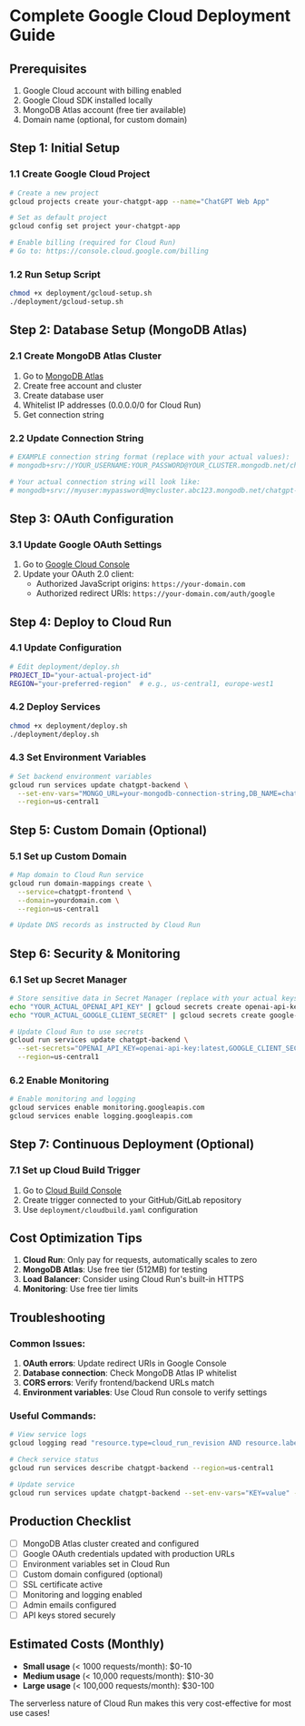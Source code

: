 # Complete Google Cloud Deployment Guide

## Prerequisites
1. Google Cloud account with billing enabled
2. Google Cloud SDK installed locally
3. MongoDB Atlas account (free tier available)
4. Domain name (optional, for custom domain)

## Step 1: Initial Setup

### 1.1 Create Google Cloud Project
```bash
# Create a new project
gcloud projects create your-chatgpt-app --name="ChatGPT Web App"

# Set as default project
gcloud config set project your-chatgpt-app

# Enable billing (required for Cloud Run)
# Go to: https://console.cloud.google.com/billing
```

### 1.2 Run Setup Script
```bash
chmod +x deployment/gcloud-setup.sh
./deployment/gcloud-setup.sh
```

## Step 2: Database Setup (MongoDB Atlas)

### 2.1 Create MongoDB Atlas Cluster
1. Go to [MongoDB Atlas](https://www.mongodb.com/cloud/atlas)
2. Create free account and cluster
3. Create database user
4. Whitelist IP addresses (0.0.0.0/0 for Cloud Run)
5. Get connection string

### 2.2 Update Connection String
```bash
# EXAMPLE connection string format (replace with your actual values):
# mongodb+srv://YOUR_USERNAME:YOUR_PASSWORD@YOUR_CLUSTER.mongodb.net/chatgpt-app

# Your actual connection string will look like:
# mongodb+srv://myuser:mypassword@mycluster.abc123.mongodb.net/chatgpt-app
```

## Step 3: OAuth Configuration

### 3.1 Update Google OAuth Settings
1. Go to [Google Cloud Console](https://console.cloud.google.com/apis/credentials)
2. Update your OAuth 2.0 client:
   - Authorized JavaScript origins: `https://your-domain.com`
   - Authorized redirect URIs: `https://your-domain.com/auth/google`

## Step 4: Deploy to Cloud Run

### 4.1 Update Configuration
```bash
# Edit deployment/deploy.sh
PROJECT_ID="your-actual-project-id"
REGION="your-preferred-region"  # e.g., us-central1, europe-west1
```

### 4.2 Deploy Services
```bash
chmod +x deployment/deploy.sh
./deployment/deploy.sh
```

### 4.3 Set Environment Variables
```bash
# Set backend environment variables
gcloud run services update chatgpt-backend \
  --set-env-vars="MONGO_URL=your-mongodb-connection-string,DB_NAME=chatgpt_production,GOOGLE_CLIENT_ID=your-client-id,GOOGLE_CLIENT_SECRET=your-client-secret,OPENAI_API_KEY=your-openai-key,ADMIN_EMAILS=admin@yourdomain.com" \
  --region=us-central1
```

## Step 5: Custom Domain (Optional)

### 5.1 Set up Custom Domain
```bash
# Map domain to Cloud Run service
gcloud run domain-mappings create \
  --service=chatgpt-frontend \
  --domain=yourdomain.com \
  --region=us-central1

# Update DNS records as instructed by Cloud Run
```

## Step 6: Security & Monitoring

### 6.1 Set up Secret Manager
```bash
# Store sensitive data in Secret Manager (replace with your actual keys)
echo "YOUR_ACTUAL_OPENAI_API_KEY" | gcloud secrets create openai-api-key --data-file=-
echo "YOUR_ACTUAL_GOOGLE_CLIENT_SECRET" | gcloud secrets create google-client-secret --data-file=-

# Update Cloud Run to use secrets
gcloud run services update chatgpt-backend \
  --set-secrets="OPENAI_API_KEY=openai-api-key:latest,GOOGLE_CLIENT_SECRET=google-client-secret:latest" \
  --region=us-central1
```

### 6.2 Enable Monitoring
```bash
# Enable monitoring and logging
gcloud services enable monitoring.googleapis.com
gcloud services enable logging.googleapis.com
```

## Step 7: Continuous Deployment (Optional)

### 7.1 Set up Cloud Build Trigger
1. Go to [Cloud Build Console](https://console.cloud.google.com/cloud-build)
2. Create trigger connected to your GitHub/GitLab repository
3. Use `deployment/cloudbuild.yaml` configuration

## Cost Optimization Tips

1. **Cloud Run**: Only pay for requests, automatically scales to zero
2. **MongoDB Atlas**: Use free tier (512MB) for testing
3. **Load Balancer**: Consider using Cloud Run's built-in HTTPS
4. **Monitoring**: Use free tier limits

## Troubleshooting

### Common Issues:
1. **OAuth errors**: Update redirect URIs in Google Console
2. **Database connection**: Check MongoDB Atlas IP whitelist
3. **CORS errors**: Verify frontend/backend URLs match
4. **Environment variables**: Use Cloud Run console to verify settings

### Useful Commands:
```bash
# View service logs
gcloud logging read "resource.type=cloud_run_revision AND resource.labels.service_name=chatgpt-backend"

# Check service status
gcloud run services describe chatgpt-backend --region=us-central1

# Update service
gcloud run services update chatgpt-backend --set-env-vars="KEY=value" --region=us-central1
```

## Production Checklist

- [ ] MongoDB Atlas cluster created and configured
- [ ] Google OAuth credentials updated with production URLs
- [ ] Environment variables set in Cloud Run
- [ ] Custom domain configured (optional)
- [ ] SSL certificate active
- [ ] Monitoring and logging enabled
- [ ] Admin emails configured
- [ ] API keys stored securely

## Estimated Costs (Monthly)

- **Small usage** (< 1000 requests/month): $0-10
- **Medium usage** (< 10,000 requests/month): $10-30
- **Large usage** (< 100,000 requests/month): $30-100

The serverless nature of Cloud Run makes this very cost-effective for most use cases!